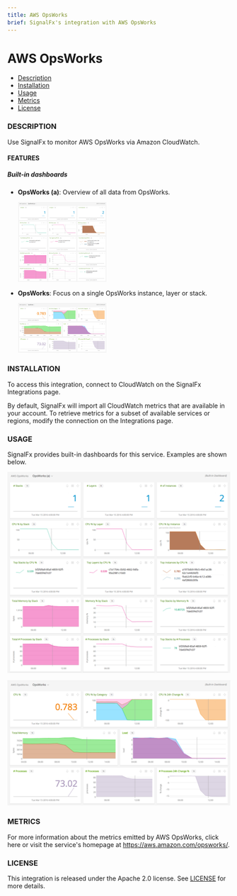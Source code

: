 ```yaml
---
title: AWS OpsWorks
brief: SignalFx's integration with AWS OpsWorks
---
```


# AWS OpsWorks

- [Description](#description)
- [Installation](#installation)
- [Usage](#usage)
- [Metrics](#metrics)
- [License](#license)

### DESCRIPTION

Use SignalFx to monitor AWS OpsWorks via Amazon CloudWatch. 

#### FEATURES

##### Built-in dashboards

- **OpsWorks (a)**: Overview of all data from OpsWorks.
  
  [<img src='./img/dashboard_OpsWorks_a.png' width=200px>](./img/dashboard_OpsWorks_a.png)

- **OpsWorks**: Focus on a single OpsWorks instance, layer or stack.
  
  [<img src='./img/dashboard_OpsWorks_instance.png' width=200px>](./img/dashboard_OpsWorks_instance.png)

### INSTALLATION

To access this integration, connect to CloudWatch on the SignalFx Integrations page. 

By default, SignalFx will import all CloudWatch metrics that are available in your account. To retrieve metrics for a subset of available services or regions, modify the connection on the Integrations page. 

### USAGE

SignalFx provides built-in dashboards for this service. Examples are shown below. 

![](./img/dashboard_OpsWorks_a.png)

![](./img/dashboard_OpsWorks_instance.png)

### METRICS

For more information about the metrics emitted by AWS OpsWorks, click here or visit the service's homepage at https://aws.amazon.com/opsworks/.

### LICENSE

This integration is released under the Apache 2.0 license. See [LICENSE](./LICENSE) for more details.

